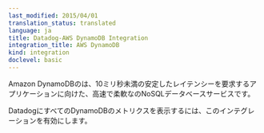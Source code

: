 ```yaml
---
last_modified: 2015/04/01
translation_status: translated
language: ja
title: Datadog-AWS DynamoDB Integration
integration_title: AWS DynamoDB
kind: integration
doclevel: basic
---
```


<!-- Amazon DynamoDB is a fast and flexible NoSQL database service for all applications that need consistent, single-digit millisecond latency at any scale.

Enable this integration to see in Datadog all your DynamoDB metrics. -->

Amazon DynamoDBのは、10ミリ秒未満の安定したレイテンシーを要求するアプリケーションに向けた、高速で柔軟なのNoSQLデータベースサービスです。

DatadogにすべてのDynamoDBのメトリクスを表示するには、このインテグレーションを有効にします。

